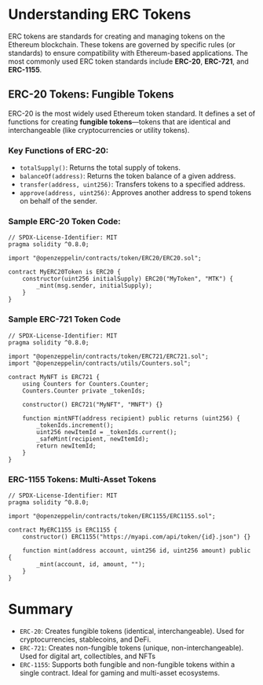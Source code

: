 # Understanding ERC Tokens

ERC tokens are standards for creating and managing tokens on the Ethereum blockchain. These tokens are governed by specific rules (or standards) to ensure compatibility with Ethereum-based applications. The most commonly used ERC token standards include **ERC-20**, **ERC-721**, and **ERC-1155**.

## ERC-20 Tokens: Fungible Tokens

ERC-20 is the most widely used Ethereum token standard. It defines a set of functions for creating **fungible tokens**—tokens that are identical and interchangeable (like cryptocurrencies or utility tokens).

### Key Functions of ERC-20:
- `totalSupply()`: Returns the total supply of tokens.
- `balanceOf(address)`: Returns the token balance of a given address.
- `transfer(address, uint256)`: Transfers tokens to a specified address.
- `approve(address, uint256)`: Approves another address to spend tokens on behalf of the sender.

### Sample ERC-20 Token Code:
```solidity
// SPDX-License-Identifier: MIT
pragma solidity ^0.8.0;

import "@openzeppelin/contracts/token/ERC20/ERC20.sol";

contract MyERC20Token is ERC20 {
    constructor(uint256 initialSupply) ERC20("MyToken", "MTK") {
        _mint(msg.sender, initialSupply);
    }
}
```
### Sample ERC-721 Token Code
```solidity
// SPDX-License-Identifier: MIT
pragma solidity ^0.8.0;

import "@openzeppelin/contracts/token/ERC721/ERC721.sol";
import "@openzeppelin/contracts/utils/Counters.sol";

contract MyNFT is ERC721 {
    using Counters for Counters.Counter;
    Counters.Counter private _tokenIds;

    constructor() ERC721("MyNFT", "MNFT") {}

    function mintNFT(address recipient) public returns (uint256) {
        _tokenIds.increment();
        uint256 newItemId = _tokenIds.current();
        _safeMint(recipient, newItemId);
        return newItemId;
    }
}
```
### ERC-1155 Tokens: Multi-Asset Tokens
```solidity
// SPDX-License-Identifier: MIT
pragma solidity ^0.8.0;

import "@openzeppelin/contracts/token/ERC1155/ERC1155.sol";

contract MyERC1155 is ERC1155 {
    constructor() ERC1155("https://myapi.com/api/token/{id}.json") {}

    function mint(address account, uint256 id, uint256 amount) public {
        _mint(account, id, amount, "");
    }
}
```
# Summary 
- `ERC-20`: Creates fungible tokens (identical, interchangeable). Used for cryptocurrencies, stablecoins, and DeFi.
- `ERC-721`: Creates non-fungible tokens (unique, non-interchangeable). Used for digital art, collectibles, and NFTs
- `ERC-1155`: Supports both fungible and non-fungible tokens within a single contract. Ideal for gaming and multi-asset ecosystems.
